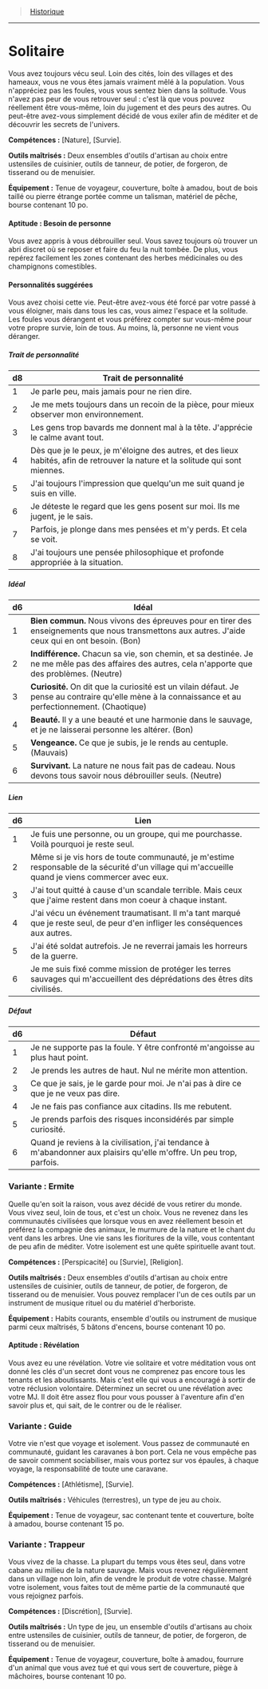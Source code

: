 
<!--BackgroundItem-->

> <!--ParentNameLink-->[Historique](backgrounds_hd.md)<!--/ParentNameLink-->

---

# <!--Name-->Solitaire<!--/Name-->

<!--Description-->

Vous avez toujours vécu seul. Loin des cités, loin des villages et des hameaux, vous ne vous êtes jamais vraiment mêlé à la population. Vous n'appréciez pas les foules, vous vous sentez bien dans la solitude. Vous n'avez pas peur de vous retrouver seul : c'est là que vous pouvez réellement être vous-même, loin du jugement et des peurs des autres. Ou peut-être avez-vous simplement décidé de vous exiler afin de méditer et de découvrir les secrets de l'univers.

<!--/Description-->

**Compétences :** <!--Abilities-->[Nature], [Survie].<!--/Abilities-->

**Outils maîtrisés :** <!--MasteredTools-->Deux ensembles d'outils d'artisan au choix entre ustensiles de cuisinier, outils de tanneur, de potier, de forgeron, de tisserand ou de menuisier.<!--/MasteredTools-->

**Équipement :** <!--Equipment-->Tenue de voyageur, couverture, boîte à amadou, bout de bois taillé ou pierre étrange portée comme un talisman, matériel de pêche, bourse contenant 10 po.<!--/Equipment-->

<!--SkillItem-->

#### <!--Name-->Aptitude : Besoin de personne<!--/Name-->

<!--Description-->

Vous avez appris à vous débrouiller seul. Vous savez toujours où trouver un abri discret où se reposer et faire du feu la nuit tombée. De plus, vous repérez facilement les zones contenant des herbes médicinales ou des champignons comestibles.

<!--/Description-->

<!--/SkillItem-->

<!--Items-->

#### <!--Name-->Personnalités suggérées<!--/Name-->

<!--Description-->

Vous avez choisi cette vie. Peut-être avez-vous été forcé par votre passé à vous éloigner, mais dans tous les cas, vous aimez l'espace et la solitude. Les foules vous dérangent et vous préférez compter sur vous-même pour votre propre survie, loin de tous. Au moins, là, personne ne vient vous déranger.

<!--/Description-->

<!--PersonalityTraitItem-->

##### <!--Name-->Trait de personnalité<!--/Name-->

<!--Table-->

|d8|Trait de personnalité|
|---|---|
|1|Je parle peu, mais jamais pour ne rien dire.|
|2|Je me mets toujours dans un recoin de la pièce, <!--br-->pour mieux observer mon environnement.|
|3|Les gens trop bavards me donnent mal à la <!--br-->tête. J'apprécie le calme avant tout.|
|4|Dès que je le peux, je m'éloigne des autres, et <!--br-->des lieux habités, afin de retrouver la nature et <!--br-->la solitude qui sont miennes.|
|5|J'ai toujours l'impression que quelqu'un me <!--br-->suit quand je suis en ville.|
|6|Je déteste le regard que les gens posent sur <!--br-->moi. Ils me jugent, je le sais.|
|7|Parfois, je plonge dans mes pensées et m'y <!--br-->perds. Et cela se voit.|
|8|J'ai toujours une pensée philosophique et <!--br-->profonde appropriée à la situation.|

<!--/Table-->

<!--/PersonalityTraitItem-->

<!--PersonalityIdealItem-->

##### <!--Name-->Idéal<!--/Name-->

<!--Table-->

|d6|Idéal|
|---|---|
|1|**Bien commun.** Nous vivons des épreuves <!--br-->pour en tirer des enseignements que nous <!--br-->transmettons aux autres. J'aide ceux qui en ont <!--br-->besoin. (Bon)|
|2|**Indifférence.** Chacun sa vie, son chemin, et <!--br-->sa destinée. Je ne me mêle pas des affaires <!--br-->des autres, cela n'apporte que des problèmes. <!--br-->(Neutre)|
|3|**Curiosité.** On dit que la curiosité est un vilain <!--br-->défaut. Je pense au contraire qu'elle mène <!--br-->à la connaissance et au perfectionnement. <!--br-->(Chaotique)|
|4|**Beauté.** Il y a une beauté et une harmonie <!--br-->dans le sauvage, et je ne laisserai personne les <!--br-->altérer. (Bon)|
|5|**Vengeance.** Ce que je subis, je le rends au <!--br-->centuple. (Mauvais)|
|6|**Survivant.** La nature ne nous fait pas de <!--br-->cadeau. Nous devons tous savoir nous <!--br-->débrouiller seuls. (Neutre)|

<!--/Table-->

<!--/PersonalityIdealItem-->

<!--PersonalityLinkItem-->

##### <!--Name-->Lien<!--/Name-->

<!--Table-->

|d6|Lien|
|---|---|
|1|Je fuis une personne, ou un groupe, qui me <!--br-->pourchasse. Voilà pourquoi je reste seul.|
|2|Même si je vis hors de toute communauté, <!--br-->je m'estime responsable de la sécurité <!--br-->d'un village qui m'accueille quand je viens <!--br-->commercer avec eux.|
|3|J'ai tout quitté à cause d'un scandale terrible. <!--br-->Mais ceux que j'aime restent dans mon coeur à <!--br-->chaque instant.|
|4|J'ai vécu un événement traumatisant. Il m'a <!--br-->tant marqué que je reste seul, de peur d'en <!--br-->infliger les conséquences aux autres.|
|5|J'ai été soldat autrefois. Je ne reverrai jamais <!--br-->les horreurs de la guerre.|
|6|Je me suis fixé comme mission de protéger <!--br-->les terres sauvages qui m'accueillent des <!--br-->déprédations des êtres dits civilisés.|

<!--/Table-->

<!--/PersonalityLinkItem-->

<!--PersonalityDefectItem-->

##### <!--Name-->Défaut<!--/Name-->

<!--Table-->

|d6|Défaut|
|---|---|
|1|Je ne supporte pas la foule. Y être confronté <!--br-->m'angoisse au plus haut point.|
|2|Je prends les autres de haut. Nul ne mérite mon <!--br-->attention.|
|3|Ce que je sais, je le garde pour moi. Je n'ai pas à <!--br-->dire ce que je ne veux pas dire.|
|4|Je ne fais pas confiance aux citadins. Ils me <!--br-->rebutent.|
|5|Je prends parfois des risques inconsidérés par <!--br-->simple curiosité.|
|6|Quand je reviens à la civilisation, j'ai tendance <!--br-->à m'abandonner aux plaisirs qu'elle m'offre. Un <!--br-->peu trop, parfois.|

<!--/Table-->

<!--/PersonalityDefectItem-->

<!--/Items-->

<!--SubBackgroundItem-->

### <!--Name-->Variante : Ermite<!--/Name-->

<!--Description-->

Quelle qu'en soit la raison, vous avez décidé de vous retirer du monde. Vous vivez seul, loin de tous, et c'est un choix. Vous ne revenez dans les communautés civilisées que lorsque vous en avez réellement besoin et préférez la compagnie des animaux, le murmure de la nature et le chant du vent dans les arbres. Une vie sans les fioritures de la ville, vous contentant de peu afin de méditer. Votre isolement est une quête spirituelle avant tout.

<!--/Description-->

**Compétences :** <!--Abilities-->[Perspicacité] ou [Survie], [Religion].<!--/Abilities-->

**Outils maîtrisés :** <!--MasteredTools-->Deux ensembles d'outils d'artisan au choix entre ustensiles de cuisinier, outils de tanneur, de potier, de forgeron, de tisserand ou de menuisier. Vous pouvez remplacer l'un de ces outils par un instrument de musique rituel ou du matériel d'herboriste.<!--/MasteredTools-->

**Équipement :** <!--Equipment-->Habits courants, ensemble d'outils ou instrument de musique parmi ceux maîtrisés, 5 bâtons d'encens, bourse contenant 10 po.<!--/Equipment-->

<!--SkillItem-->

#### <!--Name-->Aptitude : Révélation<!--/Name-->

<!--Description-->

Vous avez eu une révélation. Votre vie solitaire et votre méditation vous ont donné les clés d'un secret dont vous ne comprenez pas encore tous les tenants et les aboutissants. Mais c'est elle qui vous a encouragé à sortir de votre réclusion volontaire. Déterminez un secret ou une révélation avec votre MJ. Il doit être assez flou pour vous pousser à l'aventure afin d'en savoir plus et, qui sait, de le contrer ou de le réaliser.

<!--/Description-->

<!--/SkillItem-->

<!--/SubBackgroundItem-->

<!--SubBackgroundItem-->

### <!--Name-->Variante : Guide<!--/Name-->

<!--Description-->

Votre vie n'est que voyage et isolement. Vous passez de communauté en communauté, guidant les caravanes à bon port. Cela ne vous empêche pas de savoir comment sociabiliser, mais vous portez sur vos épaules, à chaque voyage, la responsabilité de toute une caravane.

<!--/Description-->

**Compétences :** <!--Abilities-->[Athlétisme], [Survie].<!--/Abilities-->

**Outils maîtrisés :** <!--MasteredTools-->Véhicules (terrestres), un type de jeu au choix.<!--/MasteredTools-->

**Équipement :** <!--Equipment-->Tenue de voyageur, sac contenant tente et couverture, boîte à amadou, bourse contenant 15 po.<!--/Equipment-->

<!--/SubBackgroundItem-->

<!--SubBackgroundItem-->

### <!--Name-->Variante : Trappeur<!--/Name-->

<!--Description-->

Vous vivez de la chasse. La plupart du temps vous êtes seul, dans votre cabane au milieu de la nature sauvage. Mais vous revenez régulièrement dans un village non loin, afin de vendre le produit de votre chasse. Malgré votre isolement, vous faites tout de même partie de la communauté que vous rejoignez parfois.

<!--/Description-->

**Compétences :** <!--Abilities-->[Discrétion], [Survie].<!--/Abilities-->

**Outils maîtrisés :** <!--MasteredTools-->Un type de jeu, un ensemble d'outils d'artisans au choix entre ustensiles de cuisinier, outils de tanneur, de potier, de forgeron, de tisserand ou de menuisier.<!--/MasteredTools-->

**Équipement :** <!--Equipment-->Tenue de voyageur, couverture, boîte à amadou, fourrure d'un animal que vous avez tué et qui vous sert de couverture, piège à mâchoires, bourse contenant 10 po.<!--/Equipment-->

<!--/SubBackgroundItem-->

<!--/BackgroundItem-->
